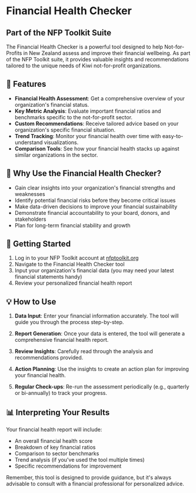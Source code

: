 # Financial Health Checker

## Part of the NFP Toolkit Suite

The Financial Health Checker is a powerful tool designed to help Not-for-Profits in New Zealand assess and improve their financial wellbeing. As part of the NFP Toolkit suite, it provides valuable insights and recommendations tailored to the unique needs of Kiwi not-for-profit organizations.

## 🚀 Features

- **Financial Health Assessment**: Get a comprehensive overview of your organization's financial status.
- **Key Metric Analysis**: Evaluate important financial ratios and benchmarks specific to the not-for-profit sector.
- **Custom Recommendations**: Receive tailored advice based on your organization's specific financial situation.
- **Trend Tracking**: Monitor your financial health over time with easy-to-understand visualizations.
- **Comparison Tools**: See how your financial health stacks up against similar organizations in the sector.

## 🎯 Why Use the Financial Health Checker?

- Gain clear insights into your organization's financial strengths and weaknesses
- Identify potential financial risks before they become critical issues
- Make data-driven decisions to improve your financial sustainability
- Demonstrate financial accountability to your board, donors, and stakeholders
- Plan for long-term financial stability and growth

## 🚀 Getting Started

1. Log in to your NFP Toolkit account at [nfptoolkit.org](https://nfptoolkit.org)
2. Navigate to the Financial Health Checker tool
3. Input your organization's financial data (you may need your latest financial statements handy)
4. Review your personalized financial health report

## 💡 How to Use

1. **Data Input**: Enter your financial information accurately. The tool will guide you through the process step-by-step.

2. **Report Generation**: Once your data is entered, the tool will generate a comprehensive financial health report.

3. **Review Insights**: Carefully read through the analysis and recommendations provided.

4. **Action Planning**: Use the insights to create an action plan for improving your financial health.

5. **Regular Check-ups**: Re-run the assessment periodically (e.g., quarterly or bi-annually) to track your progress.

## 📊 Interpreting Your Results

Your financial health report will include:
- An overall financial health score
- Breakdown of key financial ratios
- Comparison to sector benchmarks
- Trend analysis (if you've used the tool multiple times)
- Specific recommendations for improvement

Remember, this tool is designed to provide guidance, but it's always advisable to consult with a financial professional for personalized advice.
